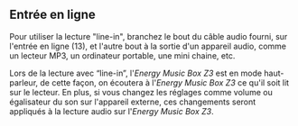 ## Entrée en ligne

Pour utiliser la lecture "line-in", branchez le bout du câble audio fourni, sur l'entrée en ligne (13), et l'autre bout à la sortie d'un appareil audio, comme un lecteur MP3, un ordinateur portable, une mini chaine, etc. 

Lors de la lecture avec “line-in”, l'*Energy Music Box Z3* est en mode haut-parleur, de cette façon, on écoutera à l'*Energy Music Box Z3* ce qu'il soit lit sur le lecteur. En plus, si vous changez les réglages comme volume ou égalisateur du son sur l'appareil externe, ces changements seront appliqués à la lecture audio sur l'*Energy Music Box Z3*.
